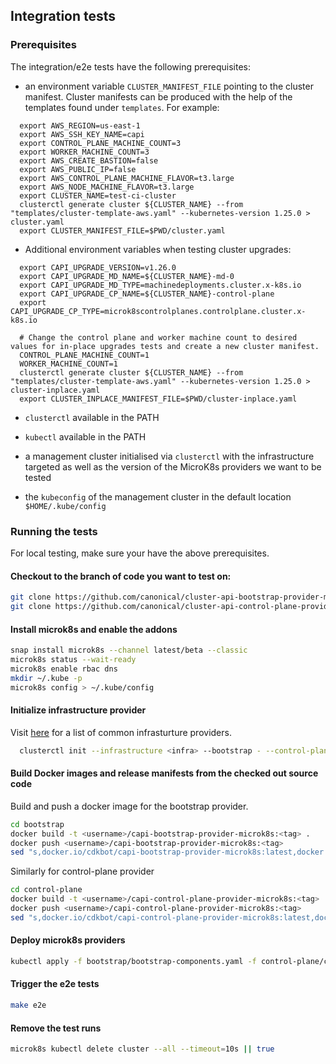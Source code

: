 ## Integration tests

### Prerequisites

The integration/e2e tests have the following prerequisites:

  * an environment variable `CLUSTER_MANIFEST_FILE` pointing to the cluster manifest. Cluster manifests can be produced with the help of the templates found under `templates`. For example:
  ```
    export AWS_REGION=us-east-1
    export AWS_SSH_KEY_NAME=capi
    export CONTROL_PLANE_MACHINE_COUNT=3
    export WORKER_MACHINE_COUNT=3
    export AWS_CREATE_BASTION=false
    export AWS_PUBLIC_IP=false
    export AWS_CONTROL_PLANE_MACHINE_FLAVOR=t3.large
    export AWS_NODE_MACHINE_FLAVOR=t3.large
    export CLUSTER_NAME=test-ci-cluster
    clusterctl generate cluster ${CLUSTER_NAME} --from "templates/cluster-template-aws.yaml" --kubernetes-version 1.25.0 > cluster.yaml
    export CLUSTER_MANIFEST_FILE=$PWD/cluster.yaml
  ```

  *  Additional environment variables when testing cluster upgrades:
  ```
    export CAPI_UPGRADE_VERSION=v1.26.0
    export CAPI_UPGRADE_MD_NAME=${CLUSTER_NAME}-md-0
    export CAPI_UPGRADE_MD_TYPE=machinedeployments.cluster.x-k8s.io
    export CAPI_UPGRADE_CP_NAME=${CLUSTER_NAME}-control-plane
    export CAPI_UPGRADE_CP_TYPE=microk8scontrolplanes.controlplane.cluster.x-k8s.io

    # Change the control plane and worker machine count to desired values for in-place upgrades tests and create a new cluster manifest.
    CONTROL_PLANE_MACHINE_COUNT=1
    WORKER_MACHINE_COUNT=1
    clusterctl generate cluster ${CLUSTER_NAME} --from "templates/cluster-template-aws.yaml" --kubernetes-version 1.25.0 > cluster-inplace.yaml
    export CLUSTER_INPLACE_MANIFEST_FILE=$PWD/cluster-inplace.yaml

  ```

  * `clusterctl` available in the PATH

  * `kubectl` available in the PATH

  * a management cluster initialised via `clusterctl` with the infrastructure targeted as well as the version of the MicroK8s providers we want to be tested

  * the `kubeconfig` of the management cluster in the default location `$HOME/.kube/config`


### Running the tests

For local testing, make sure your have the above prerequisites.

#### Checkout to the branch of code you want to test on:

```bash
git clone https://github.com/canonical/cluster-api-bootstrap-provider-microk8s bootstrap -b "<branch-name>"
git clone https://github.com/canonical/cluster-api-control-plane-provider-microk8s control-plane -b "<branch-name>"
```

#### Install microk8s and enable the addons

```bash
snap install microk8s --channel latest/beta --classic
microk8s status --wait-ready
microk8s enable rbac dns
mkdir ~/.kube -p
microk8s config > ~/.kube/config
```

#### Initialize infrastructure provider

Visit [here](https://cluster-api.sigs.k8s.io/user/quick-start.html#initialization-for-common-providers) for a list of common infrasturture providers.

```bash
  clusterctl init --infrastructure <infra> --bootstrap - --control-plane -
```

#### Build Docker images and release manifests from the checked out source code

Build and push a docker image for the bootstrap provider.
```bash
cd bootstrap
docker build -t <username>/capi-bootstrap-provider-microk8s:<tag> .
docker push <username>/capi-bootstrap-provider-microk8s:<tag>
sed "s,docker.io/cdkbot/capi-bootstrap-provider-microk8s:latest,docker.io/<username>/capi-bootstrap-provider-microk8s:<tag>," -i bootstrap-components.yaml
```

Similarly for control-plane provider
```bash
cd control-plane
docker build -t <username>/capi-control-plane-provider-microk8s:<tag> .
docker push <username>/capi-control-plane-provider-microk8s:<tag>
sed "s,docker.io/cdkbot/capi-control-plane-provider-microk8s:latest,docker.io/<username>/capi-control-plane-provider-microk8s:<tag>," -i control-plane-components.yaml
```

#### Deploy microk8s providers

```bash
kubectl apply -f bootstrap/bootstrap-components.yaml -f control-plane/control-plane-components.yaml
```

#### Trigger the e2e tests

```bash
make e2e
```

#### Remove the test runs

```bash
microk8s kubectl delete cluster --all --timeout=10s || true
```
